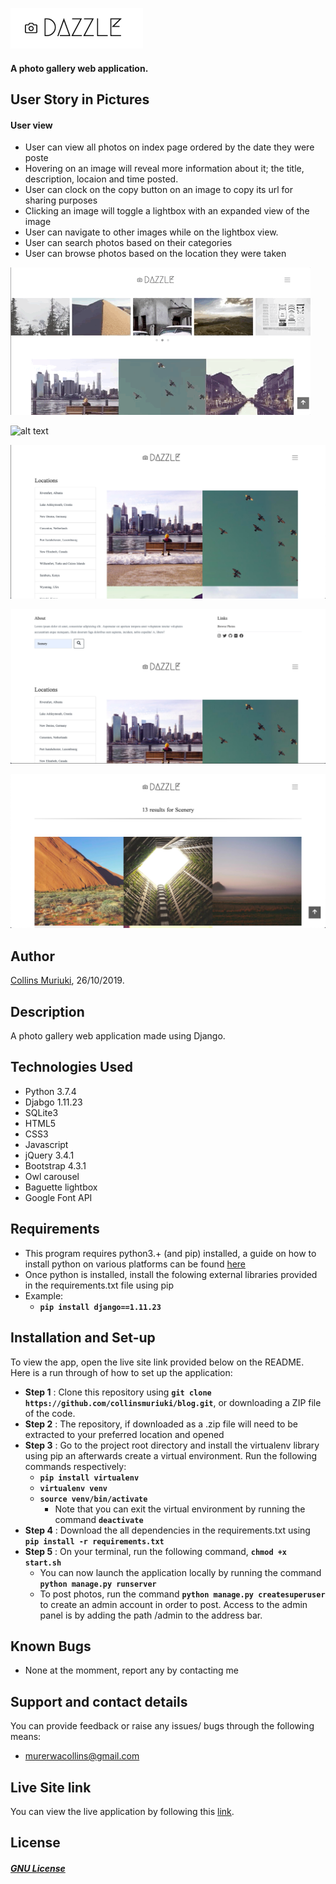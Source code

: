 ![alt text](screencaps/logo.png)

####  A photo gallery web application.

## User Story in Pictures
####  User view
* User can view all photos on index page ordered by the date they were poste
* Hovering on an image will reveal more information about it; the title, description, locaion and time posted.
* User can clock on the copy button on an image to copy its url for sharing purposes
* Clicking an image will toggle a lightbox with an expanded view of the image
* User can navigate to other images while on the lightbox view.
* User can search photos based on their categories
* User can browse photos based on the location they were taken

![alt text](screencaps/daz1.gif)

![alt text](screencaps/daz2.gif)

![alt text](screencaps/d1.png)

![alt text](screencaps/d2.png)

![alt text](screencaps/d3.png)

## Author
[Collins Muriuki](https://github.com/collinsmuriuki), 26/10/2019.

## Description
A photo gallery web application made using Django.

## Technologies Used
* Python 3.7.4
* Djabgo 1.11.23
* SQLite3
* HTML5  
* CSS3
* Javascript
* jQuery 3.4.1
* Bootstrap 4.3.1
* Owl carousel
* Baguette lightbox
* Google Font API

## Requirements
* This program requires python3.+ (and pip) installed, a guide on how to install python on various platforms can be found [here](https://www.python.org/)
* Once python is installed, install the folowing external libraries provided in the requirements.txt file using pip
* Example: 
    * **`pip install django==1.11.23`**

## Installation and Set-up
To view the app, open the live site link provided below on the README.
Here is a run through of how to set up the application:
* **Step 1** : Clone this repository using **`git clone https://github.com/collinsmuriuki/blog.git`**, or downloading a ZIP file of the code.
* **Step 2** : The repository, if downloaded as a .zip file will need to be extracted to your preferred location and opened
* **Step 3** : Go to the project root directory and install the virtualenv library using pip an afterwards create a virtual environment. Run the following commands respectively:
    * **`pip install virtualenv`**
    * **`virtualenv venv`**
    * **`source venv/bin/activate`**
        * Note that you can exit the virtual environment by running the command **`deactivate`**
* **Step 4** : Download the all dependencies in the requirements.txt using **`pip install -r requirements.txt`**
* **Step 5** : On your terminal, run the following command, **`chmod +x start.sh`**
    * You can now launch the application locally by running the command **`python manage.py runserver`** 
    * To post photos, run the command  **`python manage.py createsuperuser`** to create an admin account in order to post. Access to the admin panel is by adding the path /admin to the address bar.


## Known Bugs
* None at the momment, report any by contacting me

## Support and contact details
You can provide feedback or raise any issues/ bugs through the following means:
* murerwacollins@gmail.com

## Live Site link
You can view the live application by following this [link](https://dazzle100.herokuapp.com/).

## License
#### [*GNU License*](LICENSE)